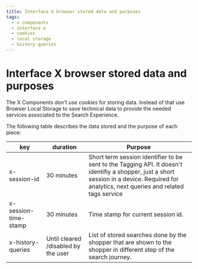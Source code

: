```yaml
---
title: Interface X browser stored data and purposes
tags:
  - x components
  - interface x
  - cookies
  - local storage
  - history queries
---
```


# Interface X browser stored data and purposes

The X Components _don't use cookies_ for storing data. Instead of that use Browser Local Storage to
save technical data to provide the needed services associated to the Search Experience.

The following table describes the data stored and the purpose of each piece:

| key                  | duration                            | Purpose                                                                                                                                                                                      |
| -------------------- | ----------------------------------- | -------------------------------------------------------------------------------------------------------------------------------------------------------------------------------------------- |
| x-session-id         | 30 minutes                          | Short term session identifier to be sent to the Tagging API. It doesn't identifiy a shopper, just a short session in a device. Required for analytics, next queries and related tags service |
| x-session-time-stamp | 30 minutes                          | Time stamp for current session id.                                                                                                                                                           |
| x-history-queries    | Until cleared /disabled by the user | List of stored searches done by the shopper that are shown to the shopper in different step of the search journey.                                                                           |

